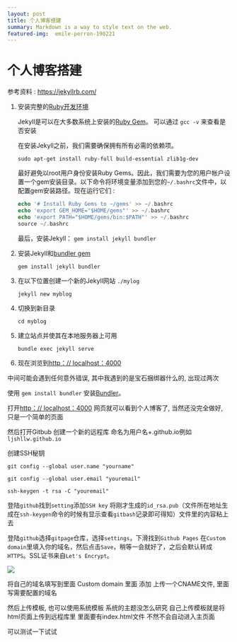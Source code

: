 ```yaml
---
layout: post
title: 个人博客搭建 
summary: Markdown is a way to style text on the web.
featured-img:  emile-perron-190221
---
```


# 							个人博客搭建 

参考资料	:	<https://jekyllrb.com/>

1. 安装完整的[Ruby开发环境](https://jekyllrb.com/docs/installation/)

   Jekyll是可以在大多数系统上安装的[Ruby Gem](https://jekyllrb.com/docs/ruby-101/#gems)。 可以通过 `gcc -v` 来查看是否安装

   

   在安装Jekyll之前，我们需要确保拥有所有必需的依赖项。

   ` sudo apt-get install ruby-full build-essential zlib1g-dev `

   最好避免以root用户身份安装Ruby Gems。因此，我们需要为您的用户帐户设置一个gem安装目录。以下命令将环境变量添加到您的`~/.bashrc`文件中，以配置gem安装路径。现在运行它们 : 

   ```php
   echo '# Install Ruby Gems to ~/gems' >> ~/.bashrc
   echo 'export GEM_HOME="$HOME/gems"' >> ~/.bashrc
   echo 'export PATH="$HOME/gems/bin:$PATH"' >> ~/.bashrc
   source ~/.bashrc
   ```

   最后，安装Jekyll： `gem install jekyll bundler` 

   

2. 安装Jekyll和[bundler ](https://jekyllrb.com/docs/ruby-101/#bundler)[gem](https://jekyllrb.com/docs/ruby-101/#gems) 

   ` gem install jekyll bundler `

   

3. 在以下位置创建一个新的Jekyll网站 `./mylog` 

   `jekyll new myblog` 

4. 切换到新目录

   `cd myblog` 

5. 建立站点并使其在本地服务器上可用

   ` bundle exec jekyll serve ` 

6. 现在浏览到[http：// localhost：4000](http://localhost:4000/)



中间可能会遇到任何意外错误, 其中我遇到的是宝石捆绑器什么的, 出现过两次  

使用 ` gem install bundler ` 安装[Bundler](https://rubygems.org/gems/bundler)。



打开[http：// localhost：4000](http://localhost:4000/) 网页就可以看到个人博客了, 当然还没完全做好, 只是一个简单的页面

然后打开Gitbub  创建一个新的远程库	 命名为用户名+.github.io例如`ljshllw.github.io` 



创建SSH秘钥

`git config --global user.name "yourname"` 

`git config --global user.email "youremail"`

`ssh-keygen -t rsa -C "youremail"` 

登陆`github`找到`setting`添加`SSH key` 将刚才生成的`id_rsa.pub`（文件所在地址生成在`ssh-keygen`命令的时候有显示查看`gitbash`记录即可得知）文件里的内容粘上去



登陆`github`选择`gitpage`仓库，选择`settings`，下滑找到`Github Pages` 在`Custom domain`里填入你的域名，然后点击`Save`，稍等一会就好了，之后会默认转成`HTTPS`。SSL证书来自`Let's Encrypt`。



![](https://img2018.cnblogs.com/blog/1425720/201905/1425720-20190509225543111-1134636955.png)

将自己的域名填写到里面 Custom domain 里面  添加  上传一个CNAME文件, 里面写需要配置的域名  



然后上传模板, 也可以使用系统模板 系统的主题没怎么研究   自己上传模板就是将html页面上传到远程库里 里面要有index.html文件   不然不会自动进入主页面  

可以测试一下试试 